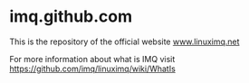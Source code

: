imq.github.com
==============

This is the repository of the official website www.linuximq.net

For more information about what is IMQ visit https://github.com/imq/linuximq/wiki/WhatIs


